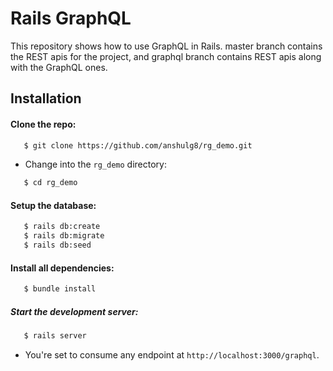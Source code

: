 # Rails GraphQL
This repository shows how to use GraphQL in Rails. master branch contains the REST apis for the project, and graphql branch contains REST apis along with the GraphQL ones.
## Installation
#### Clone the repo:
```sh
   $ git clone https://github.com/anshulg8/rg_demo.git
```
- Change into the `rg_demo` directory:
```sh
   $ cd rg_demo
```
#### Setup the database:
```sh
   $ rails db:create
   $ rails db:migrate
   $ rails db:seed
```
#### Install all dependencies:
```sh
   $ bundle install
```
##### Start the development server:
```sh
   $ rails server
```
- You're set to consume any endpoint at `http://localhost:3000/graphql`.
